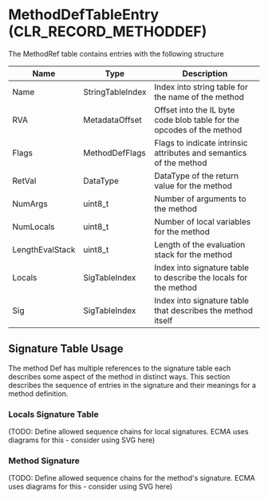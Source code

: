 # MethodDefTableEntry (CLR_RECORD_METHODDEF)
The MethodRef table contains entries with the following structure

| Name      | Type                 | Description  
|-----------|----------------------|------------  
| Name      | StringTableIndex     | Index into string table for the name of the method
| RVA       | MetadataOffset       | Offset into the IL byte code blob table for the opcodes of the method
| Flags     | MethodDefFlags       | Flags to indicate intrinsic attributes and semantics of the method
| RetVal    | DataType             | DataType of the return value for the method
| NumArgs   | uint8_t              | Number of arguments to the method
| NumLocals | uint8_t              | Number of local variables for the method
| LengthEvalStack | uint8_t        | Length of the evaluation stack for the method
| Locals    | SigTableIndex        | Index into signature table to describe the locals for the method
| Sig       | SigTableIndex        | Index into signature table that describes the method itself

## Signature Table Usage
The method Def has multiple references to the signature table each describes some
aspect of the method in distinct ways. This section describes the sequence of entries
in the signature and their meanings for a method definition.

### Locals Signature Table
(TODO: Define allowed sequence chains for local signatures. ECMA uses diagrams for this - consider using SVG here)

### Method Signature
(TODO: Define allowed sequence chains for the method's signature. ECMA uses diagrams for this - consider using SVG here)
